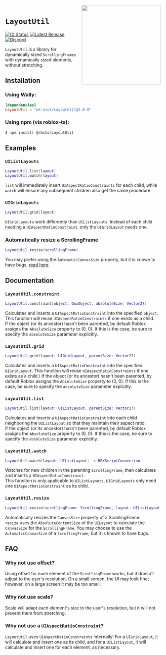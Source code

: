 <img align = 'right' width = '256' src = 'https://github.com/ok-nick/LayoutUtil/blob/master/assets/icon-256.png?raw=true'/>

# `LayoutUtil`
[![CI Status](https://img.shields.io/github/workflow/status/ok-nick/LayoutUtil/Build)](https://github.com/ok-nick/LayoutUtil/actions?query=workflow%3ABuild)
[![Latest Release](https://img.shields.io/github/v/release/ok-nick/LayoutUtil?include_prereleases)](https://github.com/ok-nick/LayoutUtil/releases/latest)
[![Discord](https://img.shields.io/discord/834969350061424660)](https://discord.gg/w9Bc6xH7uC)

`LayoutUtil` is a library for dynamically sized `ScrollingFrames` with dynamically sized elements, without stretching.

## Installation

### Using Wally:
```toml
[dependencies]
LayoutUtil = "ok-nick/LayoutUtil@3.0.0"
```

### Using npm (via roblox-ts):
```bash
$ npm install @rbxts/LayoutUtil
```

## Examples
### `UIListLayouts`
```lua
LayoutUtil.list(layout)
LayoutUtil.watch(layout)
```
`list` will immediately insert `UIAspectRatioConstraints` for each child, while `watch` will ensure any subsequent children also get the same procedure.

### `UIGridLayouts`
```lua
LayoutUtil.grid(layout)
```
`UIGridLayouts` work differently than `UIListLayouts`. Instead of each child needing a `UIAspectRatioConstraint`, only the `UIGridLayout` needs one.

### Automatically resize a ScrollingFrame
```lua
LayoutUtil.resize(scrollingFrame)
```
You may prefer using the `AutomaticCanvasSize` property, but it is known to have bugs, [read here](#LayoutUtilresize).

## Documentation
### `LayoutUtil.constraint`
```lua
LayoutUtil.constraint(object: GuiObject, absoluteSize: Vector2?)
```
Calculates and inserts a `UIAspectRatioConstraint` into the specified `object`. This function will reuse `UIAspectRatioConstraints` if one exists as a child.\
If the object (or its ancestor) hasn't been parented, by default Roblox assigns the `AbsoluteSize` property to (0, 0). If this is the case, be sure to specify the `absoluteSize` parameter explicitly.

### `LayoutUtil.grid`
```lua
LayoutUtil.grid(layout: UIGridLayout, parentSize: Vector2?)
```
Calculates and inserts a `UIAspectRatioConstraint` into the specified `UIGridLayout`. This function will reuse `UIAspectRatioConstraints` if one exists as a child.\\
If the object (or its ancestor) hasn't been parented, by default Roblox assigns the `AbsoluteSize` property to (0, 0). If this is the case, be sure to specify the `absoluteSize` parameter explicitly.

### `LayoutUtil.list`
```lua
LayoutUtil.list(layout: UIListLayout, parentSize: Vector2?)
```
Calculates and inserts a `UIAspectRatioConstraint` into each child neighboring the `UIListLayout` so that they maintain their aspect ratio.\
If the object (or its ancestor) hasn't been parented, by default Roblox assigns the `AbsoluteSize` property to (0, 0). If this is the case, be sure to specify the `absoluteSize` parameter explicitly.

### `LayoutUtil.watch`
```lua
LayoutUtil.watch(layout: UIListLayout) -> RBXScriptConnection
```
Watches for new children in the parenting `ScrollingFrame`, then calculates and inserts a `UIAspectRatioConstraint`.\
This function is only applicable to `UIListLayouts`. `UIGridLayouts` only need one `UIAspectRatioConstraint` as its child.

### `LayoutUtil.resize`
```lua
LayoutUtil.resize(scrollingFrame: ScrollingFrame, layout: UIListLayout | UIGridLayout, axis: Enum.AutomaticSize) -> RBXScriptConnection
```
Automatically resizes the `CanvasSize` property of a ScrollingFrame.\
`resize` uses the `AbsoluteContentSize` of the `UILayout` to calculate the `CanvasSize` for the `ScrollingFrame`. You may choose to use the `AutomaticCanvasSize` of a `ScrollingFrame`, but it is known to have bugs. 

## FAQ
### Why not use offset?
Using offset for each element of the `ScrollingFrame` works, but it doesn't adjust to the user's resolution. On a small screen, the UI may look fine; however, on a large screen it may be too small.

### Why not use scale?
Scale will adapt each element's size to the user's resolution, but it will not prevent them from stretching.

### Why not use a `UIAspectRatioConstraint`?
`LayoutUtil` uses `UIAspectRatioConstraints` internally! For a `UIGridLayout`, it will calculate and insert one as its child, and for a `UIListLayout`, it will calculate and insert one for each element, as necessary. 
